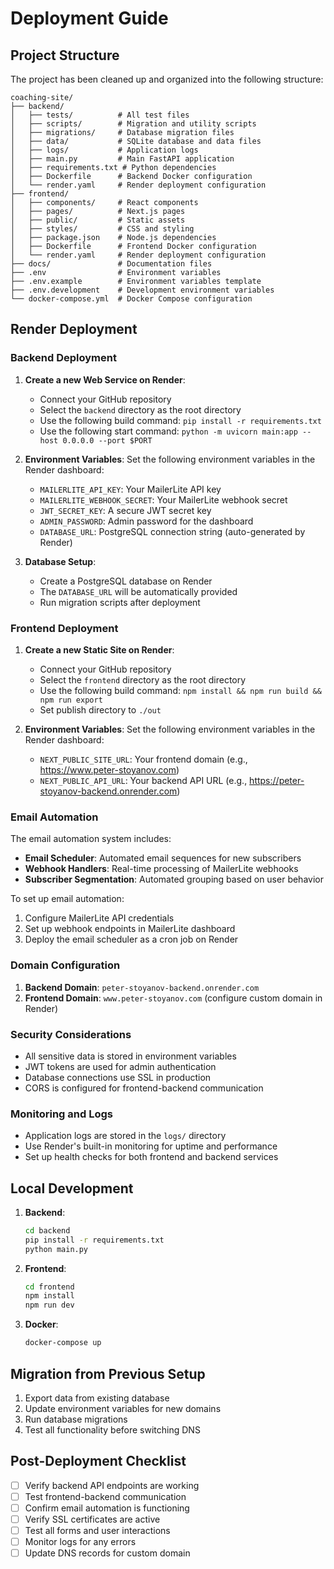 # Deployment Guide

## Project Structure

The project has been cleaned up and organized into the following structure:

```
coaching-site/
├── backend/
│   ├── tests/          # All test files
│   ├── scripts/        # Migration and utility scripts
│   ├── migrations/     # Database migration files
│   ├── data/           # SQLite database and data files
│   ├── logs/           # Application logs
│   ├── main.py         # Main FastAPI application
│   ├── requirements.txt # Python dependencies
│   ├── Dockerfile      # Backend Docker configuration
│   └── render.yaml     # Render deployment configuration
├── frontend/
│   ├── components/     # React components
│   ├── pages/          # Next.js pages
│   ├── public/         # Static assets
│   ├── styles/         # CSS and styling
│   ├── package.json    # Node.js dependencies
│   ├── Dockerfile      # Frontend Docker configuration
│   └── render.yaml     # Render deployment configuration
├── docs/               # Documentation files
├── .env                # Environment variables
├── .env.example        # Environment variables template
├── .env.development    # Development environment variables
└── docker-compose.yml  # Docker Compose configuration
```

## Render Deployment

### Backend Deployment

1. **Create a new Web Service on Render**:
   - Connect your GitHub repository
   - Select the `backend` directory as the root directory
   - Use the following build command: `pip install -r requirements.txt`
   - Use the following start command: `python -m uvicorn main:app --host 0.0.0.0 --port $PORT`

2. **Environment Variables**:
   Set the following environment variables in the Render dashboard:
   - `MAILERLITE_API_KEY`: Your MailerLite API key
   - `MAILERLITE_WEBHOOK_SECRET`: Your MailerLite webhook secret
   - `JWT_SECRET_KEY`: A secure JWT secret key
   - `ADMIN_PASSWORD`: Admin password for the dashboard
   - `DATABASE_URL`: PostgreSQL connection string (auto-generated by Render)

3. **Database Setup**:
   - Create a PostgreSQL database on Render
   - The `DATABASE_URL` will be automatically provided
   - Run migration scripts after deployment

### Frontend Deployment

1. **Create a new Static Site on Render**:
   - Connect your GitHub repository
   - Select the `frontend` directory as the root directory
   - Use the following build command: `npm install && npm run build && npm run export`
   - Set publish directory to `./out`

2. **Environment Variables**:
   Set the following environment variables in the Render dashboard:
   - `NEXT_PUBLIC_SITE_URL`: Your frontend domain (e.g., https://www.peter-stoyanov.com)
   - `NEXT_PUBLIC_API_URL`: Your backend API URL (e.g., https://peter-stoyanov-backend.onrender.com)

### Email Automation

The email automation system includes:
- **Email Scheduler**: Automated email sequences for new subscribers
- **Webhook Handlers**: Real-time processing of MailerLite webhooks
- **Subscriber Segmentation**: Automated grouping based on user behavior

To set up email automation:
1. Configure MailerLite API credentials
2. Set up webhook endpoints in MailerLite dashboard
3. Deploy the email scheduler as a cron job on Render

### Domain Configuration

1. **Backend Domain**: `peter-stoyanov-backend.onrender.com`
2. **Frontend Domain**: `www.peter-stoyanov.com` (configure custom domain in Render)

### Security Considerations

- All sensitive data is stored in environment variables
- JWT tokens are used for admin authentication
- Database connections use SSL in production
- CORS is configured for frontend-backend communication

### Monitoring and Logs

- Application logs are stored in the `logs/` directory
- Use Render's built-in monitoring for uptime and performance
- Set up health checks for both frontend and backend services

## Local Development

1. **Backend**:
   ```bash
   cd backend
   pip install -r requirements.txt
   python main.py
   ```

2. **Frontend**:
   ```bash
   cd frontend
   npm install
   npm run dev
   ```

3. **Docker**:
   ```bash
   docker-compose up
   ```

## Migration from Previous Setup

1. Export data from existing database
2. Update environment variables for new domains
3. Run database migrations
4. Test all functionality before switching DNS

## Post-Deployment Checklist

- [ ] Verify backend API endpoints are working
- [ ] Test frontend-backend communication
- [ ] Confirm email automation is functioning
- [ ] Verify SSL certificates are active
- [ ] Test all forms and user interactions
- [ ] Monitor logs for any errors
- [ ] Update DNS records for custom domain